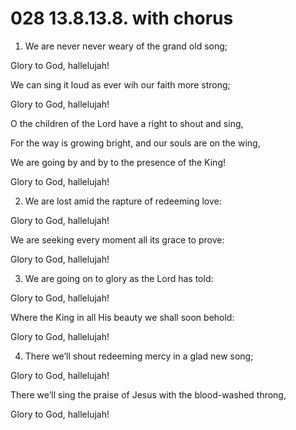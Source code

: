 # 028 13.8.13.8. with chorus

1.  We are never never weary of the grand old song;

Glory to God, hallelujah!

We can sing it loud as ever wih our faith more strong;

Glory to God, hallelujah!

O the children of the Lord have a right to shout and sing,

For the way is growing bright, and our souls are on the wing,

We are going by and by to the presence of the King!

Glory to God, hallelujah!

2.  We are lost amid the rapture of redeeming love:

Glory to God, hallelujah!

We are seeking every moment all its grace to prove:

Glory to God, hallelujah!

3.  We are going on to glory as the Lord has told:

Glory to God, hallelujah!

Where the King in all His beauty we shall soon behold:

Glory to God, hallelujah!

4.  There we’ll shout redeeming mercy in a glad new song;

Glory to God, hallelujah!

There we’ll sing the praise of Jesus with the blood-washed throng,

Glory to God, hallelujah!

